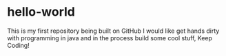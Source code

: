 # hello-world
This is my first repository being built on GitHub
I would like get hands dirty with programming in java and in the process build some cool stuff, Keep Coding!
